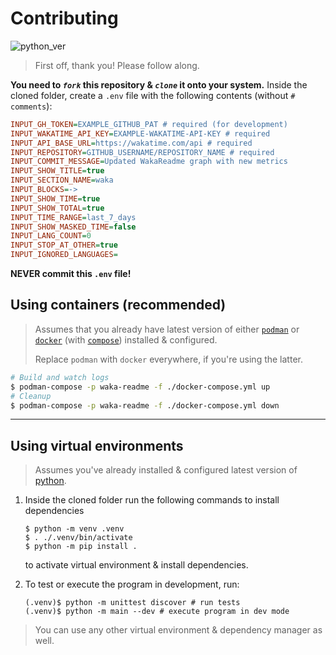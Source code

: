 # Contributing

![python_ver](https://img.shields.io/badge/Python-%3E%3D3.11-blue.svg)

> First off, thank you! Please follow along.

**You need to _`fork`_ this repository & _`clone`_ it onto your system.** Inside the cloned folder, create a `.env` file with the following contents (without `# comments`):

```ini
INPUT_GH_TOKEN=EXAMPLE_GITHUB_PAT # required (for development)
INPUT_WAKATIME_API_KEY=EXAMPLE-WAKATIME-API-KEY # required
INPUT_API_BASE_URL=https://wakatime.com/api # required
INPUT_REPOSITORY=GITHUB_USERNAME/REPOSITORY_NAME # required
INPUT_COMMIT_MESSAGE=Updated WakaReadme graph with new metrics
INPUT_SHOW_TITLE=true
INPUT_SECTION_NAME=waka
INPUT_BLOCKS=->
INPUT_SHOW_TIME=true
INPUT_SHOW_TOTAL=true
INPUT_TIME_RANGE=last_7_days
INPUT_SHOW_MASKED_TIME=false
INPUT_LANG_COUNT=0
INPUT_STOP_AT_OTHER=true
INPUT_IGNORED_LANGUAGES=
```

**NEVER commit this `.env` file!**

## Using containers (recommended)

> Assumes that you already have latest version of either [`podman`](https://podman.io/) or [`docker`](https://www.docker.com/) (with [`compose`](https://docs.docker.com/compose/)) installed & configured.
>
> Replace `podman` with `docker` everywhere, if you're using the latter.

```sh
# Build and watch logs
$ podman-compose -p waka-readme -f ./docker-compose.yml up
# Cleanup
$ podman-compose -p waka-readme -f ./docker-compose.yml down
```

---

## Using virtual environments

> Assumes you've already installed & configured latest version of [python](https://www.python.org/).

1. Inside the cloned folder run the following commands to install dependencies

   ```console
   $ python -m venv .venv
   $ . ./.venv/bin/activate
   $ python -m pip install .
   ```

   to activate virtual environment & install dependencies.

2. To test or execute the program in development, run:

   ```console
   (.venv)$ python -m unittest discover # run tests
   (.venv)$ python -m main --dev # execute program in dev mode
   ```

> You can use any other virtual environment & dependency manager as well.
